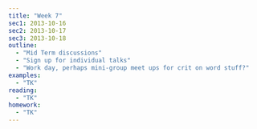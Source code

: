 ```yaml
---
title: "Week 7"
sec1: 2013-10-16
sec2: 2013-10-17
sec3: 2013-10-18
outline:
  - "Mid Term discussions"
  - "Sign up for individual talks"
  - "Work day, perhaps mini-group meet ups for crit on word stuff?"
examples:
  - "TK"
reading: 
  - "TK"
homework:
  - "TK"
---
```


